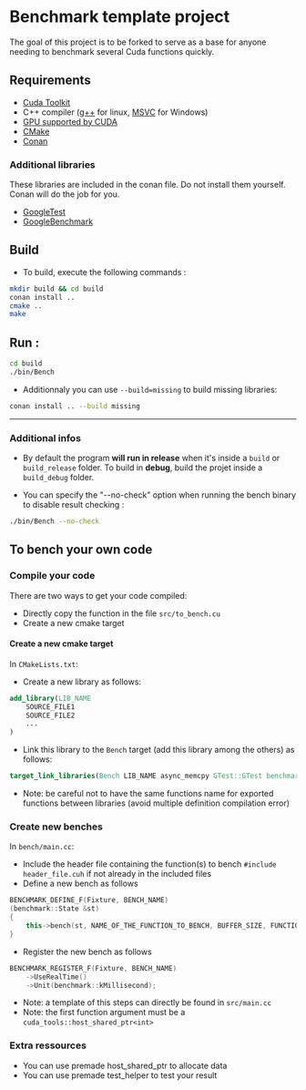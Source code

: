 # Benchmark template project

The goal of this project is to be forked to serve as a base for anyone needing to benchmark several Cuda functions quickly.

## Requirements

* [Cuda Toolkit](https://developer.nvidia.com/cuda-downloads)
* C++ compiler ([g++](https://gcc.gnu.org/) for linux,  [MSVC](https://visualstudio.microsoft.com/downloads/) for Windows)
* [GPU supported by CUDA](https://en.wikipedia.org/wiki/CUDA#GPUs_supported)
* [CMake](https://cmake.org/download/)
* [Conan](https://conan.io/center/)

### Additional libraries

These libraries are included in the conan file. Do not install them yourself. Conan will do the job for you.

* [GoogleTest](https://github.com/google/googletest)
* [GoogleBenchmark](https://github.com/google/benchmark)

## Build

- To build, execute the following commands :

```bash
mkdir build && cd build
conan install ..
cmake ..
make
```

## Run :

```bash
cd build
./bin/Bench
```

- Additionnaly you can use `--build=missing` to build missing libraries:

```bash
conan install .. --build missing
```

---

### Additional infos

* By default the program **will run in release** when it's inside a `build` or `build_release` folder. To build in **debug**, build the projet inside a `build_debug` folder.

* You can specify the "--no-check" option when running the bench binary to disable result checking :
```bash
./bin/Bench --no-check
```

## To bench your own code

### Compile your code
There are two ways to get your code compiled:
* Directly copy the function in the file `src/to_bench.cu`
* Create a new cmake target


#### Create a new cmake target

In `CMakeLists.txt`:
* Create a new library as follows:
```cmake
add_library(LIB_NAME
	SOURCE_FILE1
	SOURCE_FILE2
	...
)
```
* Link this library to the `Bench` target (add this library among the others) as follows:
```cmake
target_link_libraries(Bench LIB_NAME async_memcpy GTest::GTest benchmark::benchmark TestHelpers)
```
* Note: be careful not to have the same functions name for exported functions between libraries (avoid multiple definition compilation error)

### Create new benches

In `bench/main.cc`:
* Include the header file containing the function(s) to bench `#include header_file.cuh` if not already in the included files
* Define a new bench as follows
```c++
BENCHMARK_DEFINE_F(Fixture, BENCH_NAME)
(benchmark::State &st)
{
    this->bench(st, NAME_OF_THE_FUNCTION_TO_BENCH, BUFFER_SIZE, FUNCTION_ARGS...);
}
```
* Register the new bench as follows
```c++
BENCHMARK_REGISTER_F(Fixture, BENCH_NAME)
    ->UseRealTime()
    ->Unit(benchmark::kMillisecond);
```
* Note: a template of this steps can directly be found in `src/main.cc`
* Note: the first function argument must be a `cuda_tools::host_shared_ptr<int>`

### Extra ressources
- You can use premade host_shared_ptr to allocate data
- You can use premade test_helper to test your result